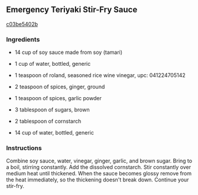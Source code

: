 ## Emergency Teriyaki Stir-Fry Sauce

[c03be5402b](http://www.food.com/recipe/emergency-teriyaki-stir-fry-sauce-401851)

### Ingredients

 - 14 cup of soy sauce made from soy (tamari)

 - 1 cup of water, bottled, generic

 - 1 teaspoon of roland, seasoned rice wine vinegar, upc: 041224705142

 - 2 teaspoon of spices, ginger, ground

 - 1 teaspoon of spices, garlic powder

 - 3 tablespoon of sugars, brown

 - 2 tablespoon of cornstarch

 - 14 cup of water, bottled, generic

### Instructions

Combine soy sauce, water, vinegar, ginger, garlic, and brown sugar. Bring to a boil, stirring constantly. Add the dissolved cornstarch. Stir constantly over medium heat until thickened. When the sauce becomes glossy remove from the heat immediately, so the thickening doesn't break down. Continue your stir-fry.